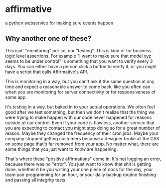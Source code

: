# affirmative
a python webservice for making sure events happen

## Why another one of these? ##
This isnt' "monitoring" per se, nor "testing".  This is kind of for
business-logic level assertions.  For example "I want to make sure that model
xyz seems to be under control" is something that you want to verify every 3
days.  You can either have a person click a button to verify it, or you might
have a script that calls Affirmative's API.  

This is monitoring in a way, but you can't ask it the same question at any time
and expect a reasonable answer to come back, like you often can when you are
monitoring for server connectivity or for responsiveness of some app. 

It's testing in a way, but baked in to your actual operations.  We often feel
good after we test something, but then we don't realize that the thing we were
trying to make happen with our code never happened for reasons outside of our
control.  Even if your code is flawless, another service that you are expecting
to contact you might stop doing so for a great number of reason.  Maybe they
changed the frequency of their cron jobs.  Maybe your company stopped getting
customers because a designer broke all the CSS on some page that's far removed
from your app.  No matter what, there are some things that you just want to
_know_ are happening.

That's where these "positive affirmations" come in.  It's not logging an error,
because there was no "error".  You just want to know that shit is getting done,
whether it be you writing your one piece of docs for the day, your team pair
programming for an hour, or your daily backup routine finishing and passing all
integrity tests.

